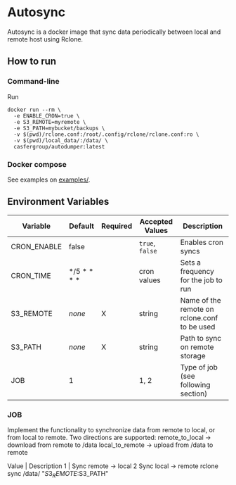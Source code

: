 # Autosync

Autosync is a docker image that sync data periodically between local and remote host using Rclone.

## How to run
### Command-line
Run

```
docker run --rm \
  -e ENABLE_CRON=true \
  -e S3_REMOTE=myremote \
  -e S3_PATH=mybucket/backups \
  -v $(pwd)/rclone.conf:/root/.config/rclone/rclone.conf:ro \
  -v $(pwd)/local_data/:/data/ \
  casfergroup/autodumper:latest
```

### Docker compose

See examples on [examples/](examples).

## Environment Variables
Variable | Default | Required | Accepted Values | Description
---|---|---|---|---
CRON_ENABLE | false | | `true`, `false` | Enables cron syncs
CRON_TIME | */5 * * * * | | cron values | Sets a frequency for the job to run
S3_REMOTE | *none* | X | string | Name of the remote on rclone.conf to be used
S3_PATH | *none* | X | string | Path to sync on remote storage
JOB | 1 | | 1, 2 | Type of job (see following section)

### JOB
Implement the functionality to synchronize data from remote to local, or from local to remote.
Two directions are supported:
remote_to_local → download from remote to /data
local_to_remote → upload from /data to remote

 Value   |    Description 
  1 | Sync remote → local
  2       Sync local → remote    rclone sync /data/ "$S3_REMOTE:$S3_PATH"

